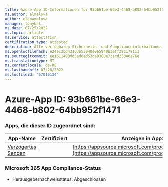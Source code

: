 ```yaml
---
title: Azure-App ID-Informationen für 93b661be-66e3-4468-b802-64bb952f1471
ms.author: elmalova
author: elenamalova
manager: tonybal
ms.date: 07/25/2022
ms.topic: article
ms.service: attestation
certification_type: attested
description: Alle verfügbaren Sicherheits- und Complianceinformationen für 93b661be-66e3-4468-b802-64bb952f1471.
ms.openlocfilehash: e24ec3bd43163b53040e065940b3eff39c178113
ms.sourcegitcommit: ee1611493dd5ad0ad53da0380e73acd25340a76e
ms.translationtype: MT
ms.contentlocale: de-DE
ms.lasthandoff: 07/26/2022
ms.locfileid: "67016134"
---
```

# <a name="azure-app-id-93b661be-66e3-4468-b802-64bb952f1471"></a>Azure-App ID: 93b661be-66e3-4468-b802-64bb952f1471


### <a name="apps-associated-with-this-id"></a>Apps, die dieser ID zugeordnet sind:
| **App-Name** | **Zertifiziert** | **Anzeigen in AppSource** |
|--------------|---------------|-----------------------|
| [Verzögertes Senden](../forward/WA200004301.md) |  | [https://appsource.microsoft.com/product/office/WA200004301](https://appsource.microsoft.com/product/office/WA200004301) |

### <a name="microsoft-365-app-compliance-status"></a>Microsoft 365 App Compliance-Status
- Herausgebernachweisstatus: Abgeschlossen
